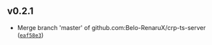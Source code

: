 ## v0.2.1

- Merge branch 'master' of github.com:Belo-RenaruX/crp-ts-server ([`eaf58e3`](https://github.com/https://github.com/Belo-RenaruX/crp-ts-server/commit/eaf58e3))

